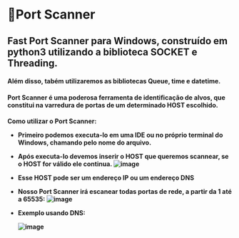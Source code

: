 <h1>📡Port Scanner
<h2>Fast Port Scanner para Windows, construído em python3 utilizando a biblioteca SOCKET e Threading.
<h4>Além disso, tabém utilizaremos as bibliotecas Queue, time e datetime.
<h4>Port Scanner é uma poderosa ferramenta de identificação de alvos, que constitui na varredura de portas de um determinado HOST escolhido.
<h4>Como utilizar o Port Scanner:
  
* Primeiro podemos executa-lo em uma IDE ou no próprio terminal do Windows, chamando pelo nome do arquivo.
* Após executa-lo devemos inserir o HOST que queremos scannear, se o HOST for válido ele continua.
  ![image](https://user-images.githubusercontent.com/47994345/136615607-e07c0ccc-d7f3-4d73-9233-082eb927bb60.png)

* Esse HOST pode ser um endereço IP ou um endereço DNS
* Nosso Port Scanner irá escanear todas portas de rede, a partir da 1 até a 65535: 
![image](https://user-images.githubusercontent.com/47994345/136615216-39e188cb-c25e-4bba-8b31-466bf06083c1.png)
* Exemplo usando DNS:
  
  ![image](https://user-images.githubusercontent.com/47994345/136616044-71934703-8da4-4ed3-8c5b-644359e1ba7e.png)
